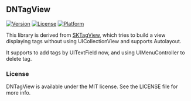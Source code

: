 ## DNTagView

[![Version](https://img.shields.io/cocoapods/v/DNTagView.svg?style=flat-square)](http://cocoadocs.org/docsets/DNTagView)
[![License](https://img.shields.io/cocoapods/l/DNTagView.svg?style=flat-square)](http://cocoadocs.org/docsets/DNTagView)
[![Platform](https://img.shields.io/cocoapods/p/DNTagView.svg?style=flat-square)](http://cocoadocs.org/docsets/DNTagView)

This library is derived from [SKTagView](https://github.com/zsk425/SKTagView), which tries to build a view displaying tags without using UICollectionView and supports Autolayout.

It supports to add tags by UITextField now, and using UIMenuController to delete tag.


### License

DNTagView is available under the MIT license. See the LICENSE file for more info.
